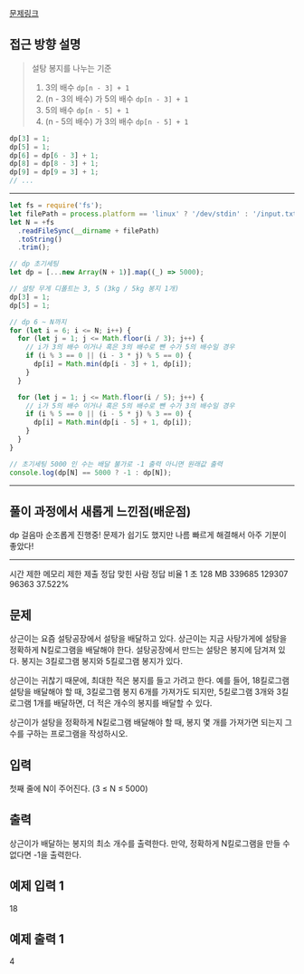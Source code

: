 [문제링크](https://www.acmicpc.net/problem/2839)

## 접근 방향 설명

>  설탕 봉지를 나누는 기준 
> 1) 3의 배수 `dp[n - 3] + 1`
> 2) (n - 3의 배수) 가 5의 배수 `dp[n - 3] + 1`
> 3) 5의 배수 `dp[n - 5] + 1`
> 4) (n - 5의 배수) 가 3의 배수 `dp[n - 5] + 1`

```js
dp[3] = 1;
dp[5] = 1;
dp[6] = dp[6 - 3] + 1;
dp[8] = dp[8 - 3] + 1;
dp[9] = dp[9 = 3] + 1;
// ...
```


---

```js
let fs = require('fs');
let filePath = process.platform == 'linux' ? '/dev/stdin' : '/input.txt';
let N = +fs
  .readFileSync(__dirname + filePath)
  .toString()
  .trim();

// dp 초기세팅
let dp = [...new Array(N + 1)].map((_) => 5000);

// 설탕 무게 디폴트는 3, 5 (3kg / 5kg 봉지 1개)
dp[3] = 1;
dp[5] = 1;

// dp 6 ~ N까지
for (let i = 6; i <= N; i++) {
  for (let j = 1; j <= Math.floor(i / 3); j++) {
    // i가 3의 배수 이거나 혹은 3의 배수로 뺀 수가 5의 배수일 경우
    if (i % 3 == 0 || (i - 3 * j) % 5 == 0) {
      dp[i] = Math.min(dp[i - 3] + 1, dp[i]);
    }
  }

  for (let j = 1; j <= Math.floor(i / 5); j++) {
    // i가 5의 배수 이거나 혹은 5의 배수로 뺀 수가 3의 배수일 경우
    if (i % 5 == 0 || (i - 5 * j) % 3 == 0) {
      dp[i] = Math.min(dp[i - 5] + 1, dp[i]);
    }
  }
}

// 초기세팅 5000 인 수는 배달 불가로 -1 출력 아니면 원래값 출력
console.log(dp[N] == 5000 ? -1 : dp[N]);
```

---

## 풀이 과정에서 새롭게 느낀점(배운점)

dp 걸음마 순조롭게 진행중!
문제가 쉽기도 했지만 나름 빠르게 해결해서 아주 기분이 좋았다!

---


시간 제한	메모리 제한	제출	정답	맞힌 사람	정답 비율
1 초	128 MB	339685	129307	96363	37.522%

## 문제
상근이는 요즘 설탕공장에서 설탕을 배달하고 있다. 상근이는 지금 사탕가게에 설탕을 정확하게 N킬로그램을 배달해야 한다. 설탕공장에서 만드는 설탕은 봉지에 담겨져 있다. 봉지는 3킬로그램 봉지와 5킬로그램 봉지가 있다.

상근이는 귀찮기 때문에, 최대한 적은 봉지를 들고 가려고 한다. 예를 들어, 18킬로그램 설탕을 배달해야 할 때, 3킬로그램 봉지 6개를 가져가도 되지만, 5킬로그램 3개와 3킬로그램 1개를 배달하면, 더 적은 개수의 봉지를 배달할 수 있다.

상근이가 설탕을 정확하게 N킬로그램 배달해야 할 때, 봉지 몇 개를 가져가면 되는지 그 수를 구하는 프로그램을 작성하시오.

## 입력
첫째 줄에 N이 주어진다. (3 ≤ N ≤ 5000)

## 출력
상근이가 배달하는 봉지의 최소 개수를 출력한다. 만약, 정확하게 N킬로그램을 만들 수 없다면 -1을 출력한다.

## 예제 입력 1 
18

## 예제 출력 1 
4